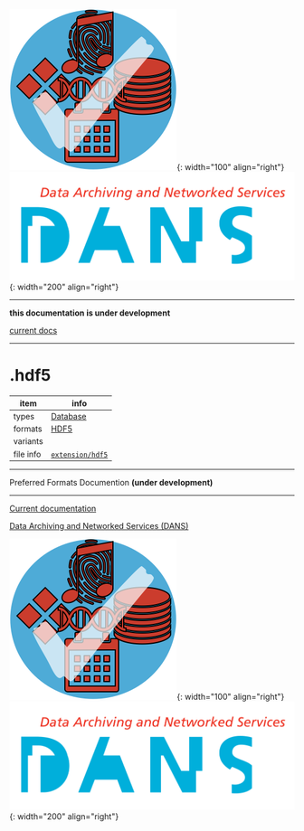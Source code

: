 ![img](../images/formats.png){: width="100" align="right"}
![img](../images/DANS.png){: width="200" align="right"}

---

**this documentation is under development**

[current docs]({{preferredFormats}})

---



# .hdf5

item | info
--- | ---
types | [Database](../dataTypes/database.md)
formats | [HDF5](../fileFormats/hdf5.md)
variants | 
file info | [`extension/hdf5`]({{fileinfo}}/hdf5)




---

Preferred Formats Documention **(under development)**

---

[Current documentation]({{preferredFormats}})

[Data Archiving and Networked Services (DANS)]({{dans}})

![img](../images/formats.png){: width="100" align="right"}
![img](../images/DANS.png){: width="200" align="right"}
